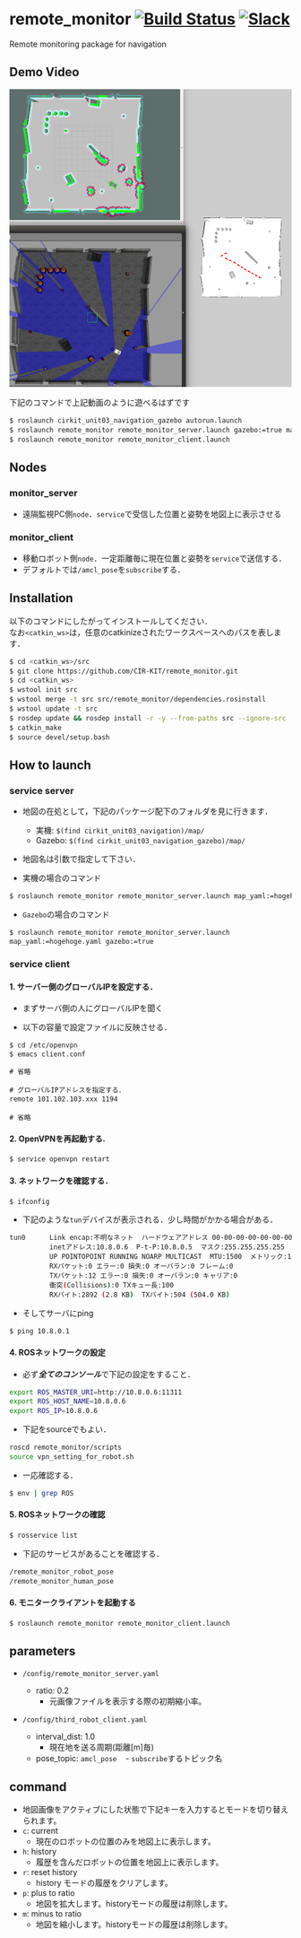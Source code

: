 # remote_monitor  [![Build Status](https://travis-ci.org/CIR-KIT/remote_monitor.svg?branch)](https://travis-ci.org/CIR-KIT/remote_monitor) [![Slack](https://img.shields.io/badge/Slack-CIR--KIT-blue.svg)](https://cir-kit.slack.com/messages/remote_monitor)
Remote monitoring package for navigation

## Demo Video
[![IMAGE ALT TEXT HERE](./.image/remote_monitor.png)](https://youtu.be/hpAnaV-bylQ)

下記のコマンドで上記動画のように遊べるはずです

```bash
$ roslaunch cirkit_unit03_navigation_gazebo autorun.launch 
$ roslaunch remote_monitor remote_monitor_server.launch gazebo:=true map_yaml:=playpen_map.yaml
$ roslaunch remote_monitor remote_monitor_client.launch 
```

## Nodes
### monitor_server
 - 遠隔監視PC側`node`．`service`で受信した位置と姿勢を地図上に表示させる

### monitor_client
 - 移動ロボット側`node`．一定距離毎に現在位置と姿勢を`service`で送信する．
 - デフォルトでは`/amcl_pose`を`subscribe`する．

## Installation
以下のコマンドにしたがってインストールしてください．  
なお`<catkin_ws>`は，任意のcatkinizeされたワークスペースへのパスを表します．

```bash
$ cd <catkin_ws>/src
$ git clone https://github.com/CIR-KIT/remote_monitor.git
$ cd <catkin_ws>
$ wstool init src
$ wstool merge -t src src/remote_monitor/dependencies.rosinstall
$ wstool update -t src
$ rosdep update && rosdep install -r -y --from-paths src --ignore-src
$ catkin_make
$ source devel/setup.bash
```

## How to launch
### service server
- 地図の在処として，下記のパッケージ配下のフォルダを見に行きます．
  - 実機: `$(find cirkit_unit03_navigation)/map/`
  - Gazebo: `$(find cirkit_unit03_navigation_gazebo)/map/`
- 地図名は引数で指定して下さい．

- 実機の場合のコマンド

```bash
$ roslaunch remote_monitor remote_monitor_server.launch map_yaml:=hogehoge.yaml
```

- `Gazebo`の場合のコマンド
```
$ roslaunch remote_monitor remote_monitor_server.launch map_yaml:=hogehoge.yaml gazebo:=true
```

### service client
#### 1. サーバー側のグローバルIPを設定する．

- まずサーバ側の人にグローバルIPを聞く

- 以下の容量で設定ファイルに反映させる．
```
$ cd /etc/openvpn
$ emacs client.conf
```

```
# 省略

# グローバルIPアドレスを指定する．
remote 101.102.103.xxx 1194

# 省略
```

#### 2. OpenVPNを再起動する.

```bash
$ service openvpn restart
```

#### 3. ネットワークを確認する．

```bash
$ ifconfig
```

- 下記のような`tun`デバイスが表示される．少し時間がかかる場合がある．

```bash
tun0      Link encap:不明なネット  ハードウェアアドレス 00-00-00-00-00-00-00-00-00-00-00-00-00-00-00-00  
          inetアドレス:10.8.0.6  P-t-P:10.8.0.5  マスク:255.255.255.255
          UP POINTOPOINT RUNNING NOARP MULTICAST  MTU:1500  メトリック:1
          RXパケット:0 エラー:0 損失:0 オーバラン:0 フレーム:0
          TXパケット:12 エラー:0 損失:0 オーバラン:0 キャリア:0
          衝突(Collisions):0 TXキュー長:100 
          RXバイト:2892 (2.8 KB)  TXバイト:504 (504.0 KB)
```

- そしてサーバにping

```bash 
$ ping 10.8.0.1
```

#### 4. ROSネットワークの設定

- 必ず***全てのコンソール***で下記の設定をすること．

```bash
export ROS_MASTER_URI=http://10.8.0.6:11311
export ROS_HOST_NAME=10.8.0.6
export ROS_IP=10.8.0.6
```

- 下記をsourceでもよい．

```bash
roscd remote_monitor/scripts
source vpn_setting_for_robot.sh
```

- 一応確認する．

```bash
$ env | grep ROS
```

#### 5. ROSネットワークの確認

```bash
$ rosservice list
```

- 下記のサービスがあることを確認する．

```bash
/remote_monitor_robot_pose
/remote_monitor_human_pose
```

#### 6. モニタークライアントを起動する
```bash
$ roslaunch remote_monitor remote_monitor_client.launch
```


## parameters
- `/config/remote_monitor_server.yaml`
  - ratio: 0.2
    - 元画像ファイルを表示する際の初期縮小率。

- `/config/third_robot_client.yaml`
  - interval_dist: 1.0
    - 現在地を送る周期(距離[m]毎)
  - pose_topic: `amcl_pose`
    - `subscribe`するトピック名
    
## command
- 地図画像をアクティブにした状態で下記キーを入力するとモードを切り替えられます。
- `c`: current
  - 現在のロボットの位置のみを地図上に表示します。
- `h`: history
  - 履歴を含んだロボットの位置を地図上に表示します。
- `r`: reset history
  - history モードの履歴をクリアします。
- `p`: plus to ratio
  - 地図を拡大します。historyモードの履歴は削除します。
- `m`: minus to ratio
  - 地図を縮小します。historyモードの履歴は削除します。
